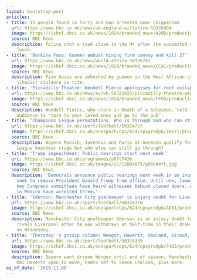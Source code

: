 ```yaml
---
layout: bootstrap-post
articles:
- title: 15 people found in lorry and man arrested near Chippenham
  url: https://www.bbc.co.uk/news/uk-england-wiltshire-50326904
  image: https://ichef.bbci.co.uk/news/1024/branded_news/A20D/production/_109558414_m4_lorry.jpg
  source: BBC News
  description: Police shut a road close to the M4 after the suspected migrants were
    found.
- title: 'Burkina Faso: Gunmen ambush mining firm convoy and kill 37'
  url: https://www.bbc.co.uk/news/world-africa-50326743
  image: https://ichef.bbci.co.uk/news/1024/branded_news/CCA1/production/_109558325_gettyimages-926775874-594x594.jpg
  source: BBC News
  description: Five buses are ambushed by gunmen in the West African country, where
    jihadist violence is rife.
- title: 'Piccadilly Theatre: Wendell Pierce apologises for roof collapse'
  url: https://www.bbc.co.uk/news/av/uk-50325925/piccadilly-theatre-wendell-pierce-apologises-for-roof-collapse
  image: https://ichef.bbci.co.uk/news/1024/branded_news/FF69/production/_109558356_p07t73zv.jpg
  source: BBC News
  description: Wendell Pierce, who stars in Death of a Salesman, told the evacuated
    audience to "turn to your loved ones and go to the pub".
- title: 'Champions League permutations: Who is through and who can still progress?'
  url: https://www.bbc.co.uk/sport/football/50324723
  image: https://ichef.bbci.co.uk/onesport/cps/624/cpsprodpb/10671/production/_109558176_ronaldo-index.jpg
  source: BBC News
  description: Bayern Munich, Juventus and Paris St-Germain qualify for the Champions
    League knockout stage but who else can still go through?
- title: 'Trump impeachment: Public hearings start next week'
  url: https://www.bbc.co.uk/programmes/p07t743b
  image: https://ichef.bbci.co.uk/images/ic/1200x675/p060d4tt.jpg
  source: BBC News
  description: 'Democrats announce public hearings next week in an inquiry that may
    seek to remove President Donald Trump from office. Until now, lawmakers from three
    key Congress committees have heard witnesses behind closed doors. Also: Police
    in Mexico have arrested three…'
- title: 'Ederson: Manchester City goalkeeper is injury doubt for Liverpool match'
  url: https://www.bbc.co.uk/sport/football/50326370
  image: https://ichef.bbci.co.uk/onesport/cps/624/cpsprodpb/AD61/production/_109558344_ederson_getty.jpg
  source: BBC News
  description: Manchester City goalkeeper Ederson is an injury doubt to face title
    rivals Liverpool after he was withdrawn at half-time in their draw with Atalanta
    on Wednesday.
- title: 'Thursday''s gossip column: Wenger, Havertz, Haaland, Giroud, Pedro'
  url: https://www.bbc.co.uk/sport/football/50324339
  image: https://ichef.bbci.co.uk/onesport/cps/624/cpsprodpb/F4D3/production/_109557626_wenger_getty.jpg
  source: BBC News
  description: Bayern want Arsene Wenger until end of season, Manchester United target
    Kai Havertz open to move, Pedro set to leave Chelsea, plus more.
as_of_date: '2019-11-06'
---
```


